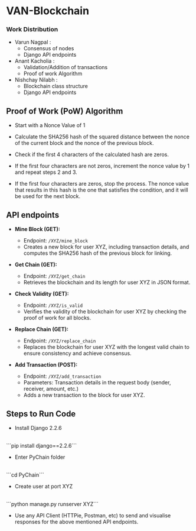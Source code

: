# VAN-Blockchain

### Work Distribution
- Varun Nagpal : 
    - Consensus of nodes
    - Django API endpoints
- Anant Kacholia : 
    - Validation/Addition of transactions
    - Proof of work Algorithm
- Nishchay Nilabh : 
    - Blockchain class structure
    - Django API endpoints


## Proof of Work (PoW) Algorithm

- Start with a Nonce Value of 1

- Calculate the SHA256 hash of the squared distance between the nonce of the current block and the nonce of the previous block.

- Check if the first 4 characters of the calculated hash are zeros.

- If the first four characters are not zeros, increment the nonce value by 1 and repeat steps 2 and 3.

- If the first four characters are zeros, stop the process. The nonce value that results in this hash is the one that satisfies the condition, and it will be used for the next block.


## API endpoints

<!-- - `XYZ/mine_block` (GET request): Creates a node for user XYZ and contains SHA256 hash of the previous node. Also contains transaction details stored in that particular block.

- `XYZ/get_chain` (GET request) : Returns the chain and chain length for user XYZ in JSON format.

- `XYZ/is_valid` (GET request) : Returns whether the blockchain is valid. (Checks proof of work for all nodes)

- `XYZ/add_transaction` (POST request) : Add the transaction in the block for user XYZ.

- `XYZ/replace_chain` (GET request) : Replace the chain for the user XYZ with the longest chain to ensure consistency across all chains. (Ensures consensus) -->

- **Mine Block (GET):**
   - Endpoint: `/XYZ/mine_block`
   - Creates a new block for user XYZ, including transaction details, and computes the SHA256 hash of the previous block for linking.

- **Get Chain (GET):**
   - Endpoint: `/XYZ/get_chain`
   - Retrieves the blockchain and its length for user XYZ in JSON format.

- **Check Validity (GET):**
   - Endpoint: `/XYZ/is_valid`
   - Verifies the validity of the blockchain for user XYZ by checking the proof of work for all blocks.
- **Replace Chain (GET):**
   - Endpoint: `/XYZ/replace_chain`
   - Replaces the blockchain for user XYZ with the longest valid chain to ensure consistency and achieve consensus.

- **Add Transaction (POST):**
   - Endpoint: `/XYZ/add_transaction`
   - Parameters: Transaction details in the request body (sender, receiver, amount, etc.)
   - Adds a new transaction to the block for user XYZ.



## Steps to Run Code

- Install Django 2.2.6
<br>
```pip install django==2.2.6```

- Enter PyChain folder
<br>
```cd PyChain```

- Create user at port XYZ
<br>
```python manage.py runserver XYZ```

- Use any API Client (HTTPie, Postman, etc) to send and visualise responses for the above mentioned API endpoints.

